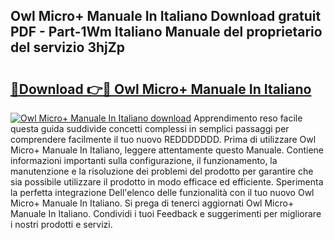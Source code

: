 ## Owl Micro+ Manuale In Italiano Download gratuit PDF - Part-1Wm Italiano Manuale del proprietario del servizio 3hjZp

# <h2><a href="http://dfb7inm.blite.top/?on=Owl+Micro%2b+Manuale+In+Italiano">🔗Download 👉🔴 Owl Micro+ Manuale In Italiano</a></h2>

[![Owl Micro+ Manuale In Italiano download](https://i.imgur.com/lujVjoI.png)](http://dfb7inm.blite.top/?on=Owl+Micro%2b+Manuale+In+Italiano)
Apprendimento reso facile questa guida suddivide concetti complessi in semplici passaggi per comprendere facilmente il tuo nuovo REDDDDDDD. Prima di utilizzare Owl Micro+ Manuale In Italiano, leggere attentamente questo Manuale. Contiene informazioni importanti sulla configurazione, il funzionamento, la manutenzione e la risoluzione dei problemi del prodotto per garantire che sia possibile utilizzare il prodotto in modo efficace ed efficiente. Sperimenta la perfetta integrazione Dell'elenco delle funzionalità con il tuo nuovo Owl Micro+ Manuale In Italiano. Si prega di tenerci aggiornati Owl Micro+ Manuale In Italiano. Condividi i tuoi Feedback e suggerimenti per migliorare i nostri prodotti e servizi.
